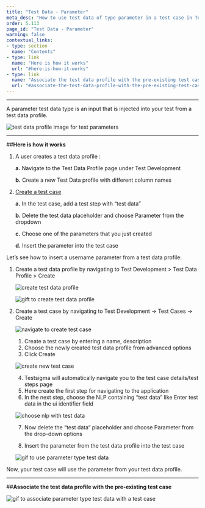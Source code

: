 ```yaml
---
title: "Test Data - Parameter"
meta_desc: "How to use test data of type parameter in a test case in Testsigma."
order: 5.113
page_id: "Test Data - Parameter"
warning: false
contextual_links:
- type: section
  name: "Contents"
- type: link
  name: "Here is how it works"
  url: "#here-is-how-it-works"
- type: link
  name: "Associate the test data profile with the pre-existing test case"
  url: "#associate-the-test-data-profile-with-the-pre-existing-test-case"
---
```


---

A parameter test data type is an input that is injected into your test from a test data profile.

![test data profile image for test parameters](https://docs.testsigma.com/images/parameter/test-data-profile-test-case-image-test-parameters.png)

---
##**Here is how it works** 

1. A user creates a test data profile :

    **a.** Navigate to the Test Data Profile page under Test Development

    **b.** Create a new Test Data profile with different column names

2.  [Create a test case](https://www.testsigma.com/docs/test-cases/manage/add-edit-delete/)

    **a.** In the test case, add a test step with “test data”

    **b.** Delete the test data placeholder and choose Parameter from the dropdown

    **c.** Choose one of the parameters that you just created

    **d.** Insert the parameter into the test case

Let’s see how to insert a username parameter from a test data profile: 

1. Create a test data profile by navigating to Test Development > Test Data Profile > Create

    ![create test data profile](https://docs.testsigma.com/images/parameter/create-test-data-profile.png)

    ![gift to create test data profile](https://docs.testsigma.com/images/parameter/gift-to-create-test-data-profile.gif)

2. Create a test case by navigating to Test Development → Test Cases → Create

    ![navigate to create test case](https://docs.testsigma.com/images/parameter/navigate-to-create-test-case.png)

    1. Create a test case by entering a name, description
    2. Choose the newly created test data profile from advanced options
    3. Click Create

    ![create new test case](https://docs.testsigma.com/images/parameter/create-new-test-case.png)


    4. Testsigma will automatically navigate you to the test case details/test steps page
    5. Here create the first step for navigating to the application
    6. In the next step, choose the NLP containing “test data” like Enter test data in the ui identifier field

    ![choose nlp with test data](https://docs.testsigma.com/images/parameter/choose-nlp-with-test-data.png)

    7. Now delete the “test data“ placeholder and choose Parameter from the drop-down options

    8. Insert the parameter from the test data profile into the test case

    ![gif to use parameter type test data](https://docs.testsigma.com/images/parameter/gif-use-parameter-type-test-data.gif)

Now, your test case will use the parameter from your test data profile.

---
##**Associate the test data profile with the pre-existing test case**

![gif to associate parameter type test data with a test case](https://docs.testsigma.com/images/parameter/gif-associate-parameter-test-data-with-test-case.gif)








